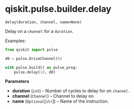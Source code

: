 # qiskit.pulse.builder.delay

<span id="undefined" />

`delay(duration, channel, name=None)`

Delay on a `channel` for a `duration`.

Examples:

```python
from qiskit import pulse

d0 = pulse.DriveChannel(0)

with pulse.build() as pulse_prog:
    pulse.delay(10, d0)
```

**Parameters**

*   **duration** (`int`) – Number of cycles to delay for on `channel`.
*   **channel** (`Channel`) – Channel to delay on.
*   **name** (`Optional`\[`str`]) – Name of the instruction.
